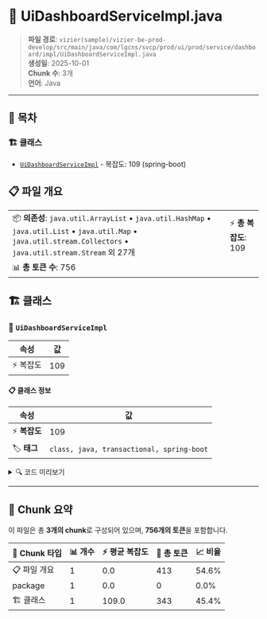 # 📄 UiDashboardServiceImpl.java

> **파일 경로**: `vizier(sample)/vizier-be-prod-develop/src/main/java/com/lgcns/svcp/prod/ui/prod/service/dashboard/impl/UiDashboardServiceImpl.java`  
> **생성일**: 2025-10-01  
> **Chunk 수**: 3개  
> **언어**: Java
---

## 📑 목차

### 🏗️ 클래스
- [`UiDashboardServiceImpl`](#class-uidashboardserviceimpl) - 복잡도: 109 (spring-boot)

## 📋 파일 개요

| | |
|--|--|
| 📦 **의존성**: `java.util.ArrayList` • `java.util.HashMap` • `java.util.List` • `java.util.Map` • `java.util.stream.Collectors` • `java.util.stream.Stream` 외 27개 | ⚡ **총 복잡도**: 109 |
| 📊 **총 토큰 수**: 756 |  |



## 🏗️ 클래스

### <a id="class-uidashboardserviceimpl"></a>🎯 `UiDashboardServiceImpl`

| 속성 | 값 |
|------|----|
| ⚡ 복잡도 | 109 |



#### 📋 클래스 정보

| 속성 | 값 |
|------|----|
| ⚡ **복잡도** | 109 || 📍 **라인 범위** | 42-42 |
| 🏷️ **태그** | `class, java, transactional, spring-boot` || 🏗️ **프레임워크** | `spring-boot` |

<details>
<summary>🔍 코드 미리보기</summary>

```java
public class UiDashboardServiceImpl implements UiDashboardService {
	
	private final CommonDao commonDao;
	
	private final DsbdViewPstMapper dsbdViewPstMapper;
	
	private final DsbdViewMapper dsbdViewMapper;
	
	private final DsbdMonthlyOfferMapper dsbdMonthlyOfferMapper;
	
	private final DsbdMonthlyUserGroupOfferMapper dsbdMonthlyUserGroupOfferMapper; 
	
	private final DsbdListViewMapper dsbdListViewMapper;
	
	@Override
	public Map<String, Object> initData(String userId) {
		Map<String, Object> results = new HashMap<>();
		List<DsbdListViewEntity> dsbdListViewEntities = commonDao.selectList("ui-dsbd-view-m.findListDsbdView", userId);
		List<DsbdListViewDto> dsbdListViewDtos = dsbdListViewEntities.stream().map(item -> dsbdListViewMapper.entityToDto(item)).toList();
		Map<String, Object> par...
```

**Chunk 정보**
- 🆔 **ID**: `76b1f4a460c1`
- 📍 **라인**: 42-42
- 📊 **토큰**: 343
- 🏷️ **태그**: `class, java, transactional, spring-boot`

</details>

---





## 🧩 Chunk 요약

이 파일은 총 **3개의 chunk**로 구성되어 있으며, **756개의 토큰**을 포함합니다.

| 🧩 Chunk 타입 | 📊 개수 | ⚡ 평균 복잡도 | 📝 총 토큰 | 📈 비율 |
|---------------|--------|-------------|----------|--------|
| 📋 파일 개요 | 1 | 0.0 | 413 | 54.6% |
| package | 1 | 0.0 | 0 | 0.0% |
| 🏗️ 클래스 | 1 | 109.0 | 343 | 45.4% |

